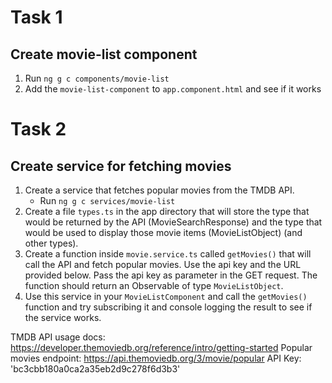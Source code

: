 # Task 1 

## Create movie-list component

1. Run `ng g c components/movie-list`
2. Add the `movie-list-component` to `app.component.html` and see if it works

# Task 2

## Create service for fetching movies

1. Create a service that fetches popular movies from the TMDB API. 
    - Run `ng g c services/movie-list`
2. Create a file `types.ts` in the app directory that will store the type that would be returned by the API (MovieSearchResponse) and the type that would be used to display those movie items (MovieListObject) (and other types). 
3. Create a function inside `movie.service.ts` called `getMovies()` that will call the API and fetch popular movies. Use the api key and the URL provided below. Pass the api key as parameter in the GET request. The function should return an Observable of type `MovieListObject`.
4. Use this service in your `MovieListComponent` and call the `getMovies()` function and try subscribing it and console logging the result to see if the service works.

TMDB API usage docs: https://developer.themoviedb.org/reference/intro/getting-started
Popular movies endpoint: https://api.themoviedb.org/3/movie/popular
API Key: 'bc3cbb180a0ca2a35eb2d9c278f6d3b3'